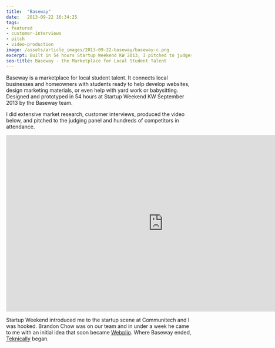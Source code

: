 ```yaml
---
title:  "Baseway"
date:   2013-09-22 16:34:25
tags:
- featured
- customer-interviews
- pitch
- video-production
image: /assets/article_images/2013-09-22-baseway/baseway-c.png
excerpt: Built in 54 hours Startup Weekend KW 2013, I pitched to judges, did customer interviews, and produced our demo video.
seo-title: Baseway - the Marketplace for Local Student Talent
---
```


Baseway is a marketplace for local student talent. It connects local businesses and homeowners with students ready to help develop websites, design marketing materials, or even help with yard work or babysitting. Designed and prototyped in 54 hours at Startup Weekend KW September 2013 by the Baseway team.

I did extensive market research, customer interviews, produced the video below, and pitched to the judging panel and hundreds of competitors in attendance.

<iframe width="853" height="480" src="https://www.youtube-nocookie.com/embed/H0gECQlxbtQ?rel=0&amp;showinfo=0" frameborder="0" allowfullscreen></iframe>

Startup Weekend introduced me to the startup scene at Communitech and I was hooked. Brandon Chow was on our team and in under a week he came to me with an initial idea that soon became <a href="/project/teknically-webplio/" target="_blank">Webplio</a>. Where Baseway ended, <a href="/project/teknically-webplio/" target="_blank">Teknically</a> began.

